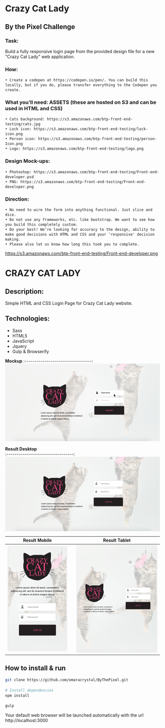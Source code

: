# Crazy Cat Lady

## By the Pixel Challenge

### Task:

Build a fully responsive login page from the provided design file for a new “Crazy Cat Lady" web application.

### How:

	• Create a codepen at https://codepen.io/pen/. You can build this locally, but if you do, please transfer everything to the Codepen you create.

### What you’ll need: ASSETS (these are hosted on S3 and can be used in HTML and CSS)

	• Cats background: https://s3.amazonaws.com/btp-front-end-testing/cats.jpg
	• Lock icon: https://s3.amazonaws.com/btp-front-end-testing/lock-icon.png
	• Person icon: https://s3.amazonaws.com/btp-front-end-testing/person-Icon.png
	• Logo: https://s3.amazonaws.com/btp-front-end-testing/logo.png

### Design Mock-ups:

	• Photoshop: https://s3.amazonaws.com/btp-front-end-testing/Front-end-developer.psd
	• PNG: https://s3.amazonaws.com/btp-front-end-testing/Front-end-developer.png

### Direction:

	• No need to wire the form into anything functional. Just slice and dice.
	• Do not use any frameworks, etc. like bootstrap. We want to see how you build this completely custom.
	• Do your best! We’re looking for accuracy to the design, ability to make good decisions with HTML and CSS and your ‘responsive' decision making.
	• Please also let us know how long this took you to complete.
	
https://s3.amazonaws.com/btp-front-end-testing/Front-end-developer.png


# CRAZY CAT LADY

## Description:
Simple HTML and CSS Login Page for Crazy Cat Lady website. 

## Technologies:
- Sass
- HTML5
- JavaScript
- Jquery
- Gulp & Browserify

**Mockup**
:----------------------------------:
![](/app/assets/img/mockup.png)

**Result Desktop**                 
:----------------------------------:
![](/app/assets/img/desktop.png)

**Result Mobile**                   |    |  **Result Tablet**
:----------------------------------:|:--:|:----------------------------------:
![](/app/assets/img/mobile.png)      |    | ![](/app/assets/img/tablet.png)



##  How to install & run

```bash
git clone https://github.com/omaracrystal/ByThePixel.git

# Install dependencies
npm install

gulp
```

Your default web browser will be launched automatically with the url http://localhost:3000

